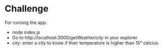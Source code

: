 # Challenge

For running the app: 
- node index.js
- Go to http://localhost:3000/getWeather/*city* in your explorer
- *city*: enter a city to know if their temperature is higher than 15° celcius.

